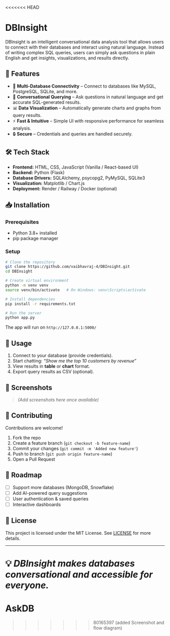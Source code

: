 <<<<<<< HEAD
# DBInsight

DBInsight is an intelligent conversational data analysis tool that allows users to connect with their databases and interact using natural language. Instead of writing complex SQL queries, users can simply ask questions in plain English and get insights, visualizations, and results directly.

## 🚀 Features

- 🔗 **Multi-Database Connectivity** – Connect to databases like MySQL, PostgreSQL, SQLite, and more.
- 💬 **Conversational Querying** – Ask questions in natural language and get accurate SQL-generated results.
- 📊 **Data Visualization** – Automatically generate charts and graphs from query results.
- ⚡ **Fast & Intuitive** – Simple UI with responsive performance for seamless analysis.
- 🔒 **Secure** – Credentials and queries are handled securely.

## 🛠️ Tech Stack

- **Frontend:** HTML, CSS, JavaScript (Vanilla / React-based UI)
- **Backend:** Python (Flask)
- **Database Drivers:** SQLAlchemy, psycopg2, PyMySQL, SQLite3
- **Visualization:** Matplotlib / Chart.js
- **Deployment:** Render / Railway / Docker (optional)

## 📥 Installation

### Prerequisites
- Python 3.8+ installed
- pip package manager

### Setup
```bash
# Clone the repository
git clone https://github.com/vaibhavraj-4/DBInsight.git
cd DBInsight

# Create virtual environment
python -m venv venv
source venv/bin/activate   # On Windows: venv\Scripts\activate

# Install dependencies
pip install -r requirements.txt

# Run the server
python app.py
```

The app will run on `http://127.0.0.1:5000/`

## 📖 Usage

1. Connect to your database (provide credentials).
2. Start chatting: *“Show me the top 10 customers by revenue”*
3. View results in **table** or **chart** format.
4. Export query results as CSV (optional).

## 📸 Screenshots

> *(Add screenshots here once available)*

## 🤝 Contributing

Contributions are welcome!

1. Fork the repo
2. Create a feature branch (`git checkout -b feature-name`)
3. Commit your changes (`git commit -m 'Added new feature'`)
4. Push to branch (`git push origin feature-name`)
5. Open a Pull Request

## 📌 Roadmap

- [ ] Support more databases (MongoDB, Snowflake)
- [ ] Add AI-powered query suggestions
- [ ] User authentication & saved queries
- [ ] Interactive dashboards

## 📜 License

This project is licensed under the MIT License. See [LICENSE](LICENSE) for more details.

---

💡 *DBInsight makes databases conversational and accessible for everyone.*
=======
# AskDB
>>>>>>> 80165397 (added Screenshot and flow diagram)
